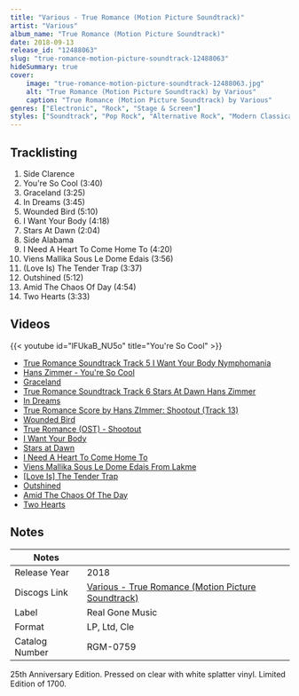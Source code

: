 ```yaml
---
title: "Various - True Romance (Motion Picture Soundtrack)"
artist: "Various"
album_name: "True Romance (Motion Picture Soundtrack)"
date: 2018-09-13
release_id: "12488063"
slug: "true-romance-motion-picture-soundtrack-12488063"
hideSummary: true
cover:
    image: "true-romance-motion-picture-soundtrack-12488063.jpg"
    alt: "True Romance (Motion Picture Soundtrack) by Various"
    caption: "True Romance (Motion Picture Soundtrack) by Various"
genres: ["Electronic", "Rock", "Stage & Screen"]
styles: ["Soundtrack", "Pop Rock", "Alternative Rock", "Modern Classical", "Euro House"]
---
```


## Tracklisting
1. Side Clarence
2. You're So Cool (3:40)
3. Graceland (3:25)
4. In Dreams (3:45)
5. Wounded Bird (5:10)
6. I Want Your Body (4:18)
7. Stars At Dawn (2:04)
8. Side Alabama
9. I Need A Heart To Come Home To (4:20)
10. Viens Mallika Sous Le Dome Edais (3:56)
11. (Love Is) The Tender Trap (3:37)
12. Outshined (5:12)
13. Amid The Chaos Of Day (4:54)
14. Two Hearts (3:33)

## Videos
{{< youtube id="lFUkaB_NU5o" title="You're So Cool" >}}
- [True Romance Soundtrack Track 5 I Want Your Body Nymphomania](https://www.youtube.com/watch?v=RalIJp1jL6M)
- [Hans Zimmer - You're So Cool](https://www.youtube.com/watch?v=bayyRPSXGq0)
- [Graceland](https://www.youtube.com/watch?v=HtcpPIhmNHo)
- [True Romance Soundtrack Track 6 Stars At Dawn Hans Zimmer](https://www.youtube.com/watch?v=Dx1VZnMv2A8)
- [In Dreams](https://www.youtube.com/watch?v=xFlKHvkOmSQ)
- [True Romance Score by Hans ZImmer: Shootout (Track 13)](https://www.youtube.com/watch?v=dhdUZzbeSZY)
- [Wounded Bird](https://www.youtube.com/watch?v=eUDwnzeGgA0)
- [True Romance (OST) - Shootout](https://www.youtube.com/watch?v=vWJ6wu22I30)
- [I Want Your Body](https://www.youtube.com/watch?v=jVLJAsPx7EI)
- [Stars at Dawn](https://www.youtube.com/watch?v=o9gvZA-dJM8)
- [I Need A Heart To Come Home To](https://www.youtube.com/watch?v=EOI3_ckWzb0)
- [Viens Mallika Sous Le Dome Edais From Lakme](https://www.youtube.com/watch?v=WwcWDjOrh2M)
- [[Love Is] The Tender Trap](https://www.youtube.com/watch?v=Q3o1T5DY_JQ)
- [Outshined](https://www.youtube.com/watch?v=jBq_tFvtzEI)
- [Amid The Chaos Of The Day](https://www.youtube.com/watch?v=eFZm0oOi2Oc)
- [Two Hearts](https://www.youtube.com/watch?v=gQ4bRyK3JEo)


## Notes

| Notes          |             |
| ---------------| ----------- |
| Release Year   | 2018 |
| Discogs Link   | [Various - True Romance (Motion Picture Soundtrack)](https://www.discogs.com/release/12488063-Various-True-Romance-Motion-Picture-Soundtrack) |
| Label          | Real Gone Music |
| Format         | LP, Ltd, Cle |
| Catalog Number | RGM-0759 |

25th Anniversary Edition. Pressed on clear with white splatter vinyl. Limited Edition of 1700.

